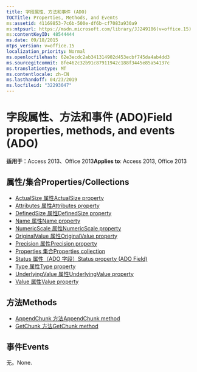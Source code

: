 ```yaml
---
title: 字段属性、方法和事件 (ADO)
TOCTitle: Properties, Methods, and Events
ms:assetid: 41169853-7c6b-500e-df6b-cf7083a930a9
ms:mtpsurl: https://msdn.microsoft.com/library/JJ249186(v=office.15)
ms:contentKeyID: 48544444
ms.date: 09/18/2015
mtps_version: v=office.15
localization_priority: Normal
ms.openlocfilehash: 62e3ecdc2ab341314902d453ecbf745da4ab4dd3
ms.sourcegitcommit: 8fe462c32b91c87911942c188f3445e85a54137c
ms.translationtype: MT
ms.contentlocale: zh-CN
ms.lasthandoff: 04/23/2019
ms.locfileid: "32293047"
---
```

# <a name="field-properties-methods-and-events-ado"></a><span data-ttu-id="288ac-102">字段属性、方法和事件 (ADO)</span><span class="sxs-lookup"><span data-stu-id="288ac-102">Field properties, methods, and events (ADO)</span></span>

<span data-ttu-id="288ac-103">**适用于**：Access 2013、Office 2013</span><span class="sxs-lookup"><span data-stu-id="288ac-103">**Applies to**: Access 2013, Office 2013</span></span>

## <a name="propertiescollections"></a><span data-ttu-id="288ac-104">属性/集合</span><span class="sxs-lookup"><span data-stu-id="288ac-104">Properties/Collections</span></span>

- [<span data-ttu-id="288ac-105">ActualSize 属性</span><span class="sxs-lookup"><span data-stu-id="288ac-105">ActualSize property</span></span>](actualsize-property-ado.md)
- [<span data-ttu-id="288ac-106">Attributes 属性</span><span class="sxs-lookup"><span data-stu-id="288ac-106">Attributes property</span></span>](attributes-property-ado.md)
- [<span data-ttu-id="288ac-107">DefinedSize 属性</span><span class="sxs-lookup"><span data-stu-id="288ac-107">DefinedSize property</span></span>](definedsize-property-ado.md)
- [<span data-ttu-id="288ac-108">Name 属性</span><span class="sxs-lookup"><span data-stu-id="288ac-108">Name property</span></span>](name-property-ado.md)
- [<span data-ttu-id="288ac-109">NumericScale 属性</span><span class="sxs-lookup"><span data-stu-id="288ac-109">NumericScale property</span></span>](numericscale-property-ado.md)
- [<span data-ttu-id="288ac-110">OriginalValue 属性</span><span class="sxs-lookup"><span data-stu-id="288ac-110">OriginalValue property</span></span>](originalvalue-property-ado.md)
- [<span data-ttu-id="288ac-111">Precision 属性</span><span class="sxs-lookup"><span data-stu-id="288ac-111">Precision property</span></span>](precision-property-ado.md)
- [<span data-ttu-id="288ac-112">Properties 集合</span><span class="sxs-lookup"><span data-stu-id="288ac-112">Properties collection</span></span>](properties-collection-ado.md)
- [<span data-ttu-id="288ac-113">Status 属性（ADO 字段）</span><span class="sxs-lookup"><span data-stu-id="288ac-113">Status property (ADO Field)</span></span>](status-property-ado-field.md)
- [<span data-ttu-id="288ac-114">Type 属性</span><span class="sxs-lookup"><span data-stu-id="288ac-114">Type property</span></span>](type-property-ado.md)
- [<span data-ttu-id="288ac-115">UnderlyingValue 属性</span><span class="sxs-lookup"><span data-stu-id="288ac-115">UnderlyingValue property</span></span>](underlyingvalue-property-ado.md)
- [<span data-ttu-id="288ac-116">Value 属性</span><span class="sxs-lookup"><span data-stu-id="288ac-116">Value property</span></span>](value-property-ado.md)


## <a name="methods"></a><span data-ttu-id="288ac-117">方法</span><span class="sxs-lookup"><span data-stu-id="288ac-117">Methods</span></span>

- [<span data-ttu-id="288ac-118">AppendChunk 方法</span><span class="sxs-lookup"><span data-stu-id="288ac-118">AppendChunk method</span></span>](appendchunk-method-ado.md)
- [<span data-ttu-id="288ac-119">GetChunk 方法</span><span class="sxs-lookup"><span data-stu-id="288ac-119">GetChunk method</span></span>](getchunk-method-ado.md)

## <a name="events"></a><span data-ttu-id="288ac-120">事件</span><span class="sxs-lookup"><span data-stu-id="288ac-120">Events</span></span>

<span data-ttu-id="288ac-121">无。</span><span class="sxs-lookup"><span data-stu-id="288ac-121">None.</span></span>

